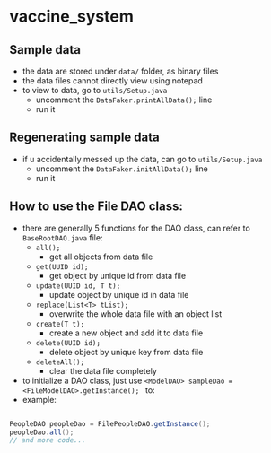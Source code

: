 # vaccine_system


## Sample data
- the data are stored under `data/` folder, as binary files
- the data files cannot directly view using notepad
- to view to data, go to `utils/Setup.java`
    - uncomment the `DataFaker.printAllData();` line
    - run it

## Regenerating sample data
- if u accidentally messed up the data, can go to `utils/Setup.java`
    - uncomment the `DataFaker.initAllData();` line
    - run it

## How to use the File DAO class:
- there are generally 5 functions for the DAO class, can refer to `BaseRootDAO.java` file:
    - `all();`
        - get all objects from data file
    - `get(UUID id);`
        - get object by unique id from data file
    - `update(UUID id, T t);`
        - update object by unique id in data file
    - `replace(List<T> tList);`
        - overwrite the whole data file with an object list
    - `create(T t);`
        - create a new object and add it to data file
    - `delete(UUID id);`
        - delete object by unique key from data file
    - `deleteAll();`
        - clear the data file completely
- to initialize a DAO class, just use `<ModelDAO> sampleDao = <FileModelDAO>.getInstance(); ` to:
- example:
```java

PeopleDAO peopleDao = FilePeopleDAO.getInstance();
peopleDao.all();
// and more code...

```
